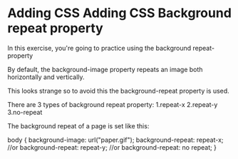 # Adding CSS Adding CSS Background repeat property
In this exercise, you're going to practice using the background repeat-property

By default, the background-image property repeats an image both horizontally and vertically.

This looks strange so to avoid this the background-repeat property is used.

There are 3 types of background repeat property:
  1.repeat-x
  2.repeat-y
  3.no-repeat

The background repeat of a page is set like this:

body {
  background-image: url("paper.gif");
  background-repeat: repeat-x;
  //or background-repeat: repeat-y;
  //or background-repeat: no repeat;
}
